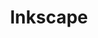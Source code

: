 ---
title: Inkscape
resourceType: Software
categories: [drawing, vector graphics]
site: https://inkscape.org/
isFoss: true
layout: fave
---